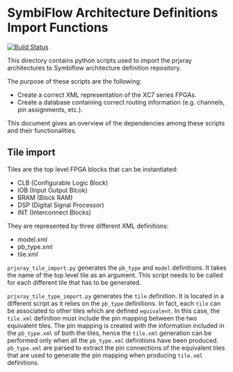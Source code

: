 # SymbiFlow Architecture Definitions Import Functions

[![Build Status](https://travis-ci.org/SymbiFlow/symbiflow-arch-defs.svg?branch=master)](https://travis-ci.org/SymbiFlow/symbiflow-arch-defs)

This directory contains python scripts used to import the prjxray architectures to Symbiflow architecture definition repository.

The purpose of these scripts are the following:

* Create a correct XML representation of the XC7 series FPGAs.
* Create a database containing correct routing information (e.g. channels, pin assignments, etc.).

This document gives an overview of the dependencies among these scripts and their functionalities.

## Tile import

Tiles are the top level FPGA blocks that can be instantiated:

* CLB (Configurable Logic Block)
* IOB (Input Output Blcok)
* BRAM (Block RAM)
* DSP (Digital Signal Processor)
* INT (Interconnect Blocks)

They are represented by three different XML definitions:

* model.xml
* pb_type.xml
* tile.xml

`prjxray_tile_import.py` generates the `pb_type` and `model` definitions. It takes the name of the top level tile as an argument.
This script needs to be called for each different tile that has to be generated.

`prjxray_tile_type_import.py` generates the `tile` definition. It is located in a different script as it relies on the `pb_type` definitions.
In fact, each `tile` can be associated to other tiles which are defined `equivalent`. In this case, the `tile.xml` definition must include the pin mapping between the two equivalent tiles.
The pin mapping is created with the information included in the `pb_type.xml` of both the tiles, hence the `tile.xml` generation can be performed only when all the `pb_type.xml` definitions have been produced.
`pb_type.xml` are parsed to extract the pin connections of the equivalent tiles that are used to generate the pin mapping when producing `tile.xml` definitions.
